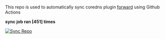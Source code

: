 This repo is used to automatically sync coredns plugin [forward](https://github.com/QZLin/forward) using Github Actions

**sync job ran [451] times**

[![Sync Repo](https://github.com/QZLin/coredns-extract/actions/workflows/sync.yaml/badge.svg)](https://github.com/QZLin/coredns-extract/actions/workflows/sync.yaml)
